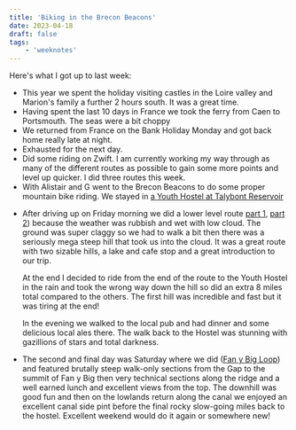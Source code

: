 ```yaml
---
title: 'Biking in the Brecon Beacons'
date: 2023-04-18
draft: false
tags:
    - 'weeknotes'
---
```


Here's what I got up to last week:

-   This year we spent the holiday visiting castles in the Loire valley and Marion's family a further 2 hours south. It was a great time.
-   Having spent the last 10 days in France we took the ferry from Caen to Portsmouth. The seas were a bit choppy
-   We returned from France on the Bank Holiday Monday and got back home really late at night.
-   Exhausted for the next day.
-   Did some riding on Zwift. I am currently working my way through as many of the different routes as possible to gain some more points and level up quicker. I did three routes this week.
-   With Alistair and G went to the Brecon Beacons to do some proper mountain bike riding. We stayed in [a Youth Hostel at Talybont Reservoir](https://www.yha.org.uk/hostel/yha-brecon-beacons-danywenallt)
-   <p>After driving up on Friday morning we did a lower level route <a href="https://www.strava.com/activities/8888745802">part 1</a>, <a href="https://www.strava.com/activities/8889921345">part 2</a>) because the weather was rubbish and wet with low cloud. The ground was super claggy so we had to walk a bit then there was a seriously mega steep hill that took us into the cloud. It was a great route with two sizable hills, a lake and cafe stop and a great introduction to our trip.</p>
      <p>At the end I decided to ride from the end of the route to the Youth Hostel in the rain and took the wrong way down the hill so did an extra 8 miles total compared to the others. The first hill was incredible and fast but it was tiring at the end!</p>
    <p>In the evening we walked to the local pub and had dinner and some delicious local ales there. The walk back to the Hostel was stunning with gazillions of stars and total darkness.</p>
-   <p>The second and final day was Saturday where we did (<a href="https://www.strava.com/activities/8896677365">Fan y Big Loop</a>) and featured brutally steep walk-only sections from the Gap to the summit of Fan y Big then very technical sections along the ridge and a well earned lunch and excellent views from the top. The downhill was good fun and then on the lowlands return along the canal we enjoyed an excellent canal side pint before the final rocky slow-going miles back to the hostel. Excellent weekend would do it again or somewhere new!</p>
